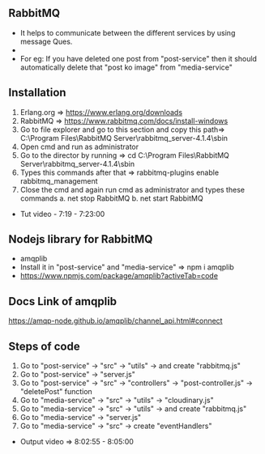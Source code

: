## RabbitMQ
- It helps to communicate between the different services by using message Ques.
- 
- For eg: If you have deleted one post from "post-service" then it should automatically delete that "post ko image" from "media-service"

## Installation
1. Erlang.org => https://www.erlang.org/downloads
2. RabbitMQ => https://www.rabbitmq.com/docs/install-windows
3. Go to file explorer and go to this section and copy this path=> 
C:\Program Files\RabbitMQ Server\rabbitmq_server-4.1.4\sbin
4. Open cmd and run as administrator 
5. Go to the director by running => cd C:\Program Files\RabbitMQ Server\rabbitmq_server-4.1.4\sbin
6. Types this commands after that => rabbitmq-plugins enable rabbitmq_management
7. Close the cmd and again run cmd as administrator and types these commands
a. net stop RabbitMQ
b. net start RabbitMQ
- Tut video - 7:19 - 7:23:00


## Nodejs library for RabbitMQ
- amqplib
- Install it in "post-service" and "media-service" => npm i amqplib
- https://www.npmjs.com/package/amqplib?activeTab=code

## Docs Link of amqplib
https://amqp-node.github.io/amqplib/channel_api.html#connect

## Steps of code
1. Go to "post-service" -> "src" -> "utils" -> and create "rabbitmq.js"
2. Go to "post-service" -> "server.js"
3. Go to "post-service" -> "src" -> "controllers" -> "post-controller.js" -> "deletePost" function
4. Go to "media-service" -> "src" -> "utils" -> "cloudinary.js"
5. Go to "media-service" -> "src" -> "utils" -> and create "rabbitmq.js"
6. Go to "media-service" -> "server.js"
7. Go to "media-service" -> "src" -> create "eventHandlers"
- Output video => 8:02:55 - 8:05:00
